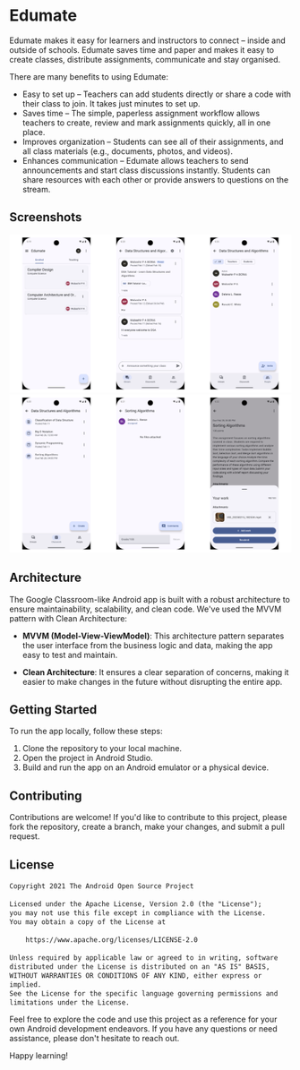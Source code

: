 # Edumate

Edumate makes it easy for learners and instructors to connect – inside and outside of schools.
Edumate saves time and paper and makes it easy to create classes, distribute assignments,
communicate and stay organised.

There are many benefits to using Edumate:

- Easy to set up – Teachers can add students directly or share a code with their class to join. It
  takes just minutes to set up.
- Saves time – The simple, paperless assignment workflow allows teachers to create, review and mark
  assignments quickly, all in one place.
- Improves organization – Students can see all of their assignments, and all class materials (e.g.,
  documents, photos, and videos).
- Enhances communication – Edumate allows teachers to send announcements and start class discussions
  instantly. Students can share resources with each other or provide answers to questions on the
  stream.

## Screenshots

<picture>
  <source media="(prefers-color-scheme: dark)" srcset="screenshots/screenshot1-dark.png">
  <source media="(prefers-color-scheme: light)" srcset="screenshots/screenshot1.png">
  <img alt="App Screenshot" src="screenshots/screenshot1.png">
</picture>

<picture>
  <source media="(prefers-color-scheme: dark)" srcset="screenshots/screenshot2-dark.png">
  <source media="(prefers-color-scheme: light)" srcset="screenshots/screenshot2.png">
  <img alt="App Screenshot" src="screenshots/screenshot2.png">
</picture>

## Architecture

The Google Classroom-like Android app is built with a robust architecture to ensure maintainability,
scalability, and clean code. We've used the MVVM pattern with Clean Architecture:

- **MVVM (Model-View-ViewModel)**: This architecture pattern separates the user interface from the
  business logic and data, making the app easy to test and maintain.

- **Clean Architecture**: It ensures a clear separation of concerns, making it easier to make
  changes in the future without disrupting the entire app.

## Getting Started

To run the app locally, follow these steps:

1. Clone the repository to your local machine.
2. Open the project in Android Studio.
3. Build and run the app on an Android emulator or a physical device.

## Contributing

Contributions are welcome! If you'd like to contribute to this project, please fork the repository,
create a branch, make your changes, and submit a pull request.

## License

```
Copyright 2021 The Android Open Source Project

Licensed under the Apache License, Version 2.0 (the "License");
you may not use this file except in compliance with the License.
You may obtain a copy of the License at

    https://www.apache.org/licenses/LICENSE-2.0

Unless required by applicable law or agreed to in writing, software
distributed under the License is distributed on an "AS IS" BASIS,
WITHOUT WARRANTIES OR CONDITIONS OF ANY KIND, either express or implied.
See the License for the specific language governing permissions and
limitations under the License.
```

Feel free to explore the code and use this project as a reference for your own Android development
endeavors. If you have any questions or need assistance, please don't hesitate to reach out.

Happy learning!
